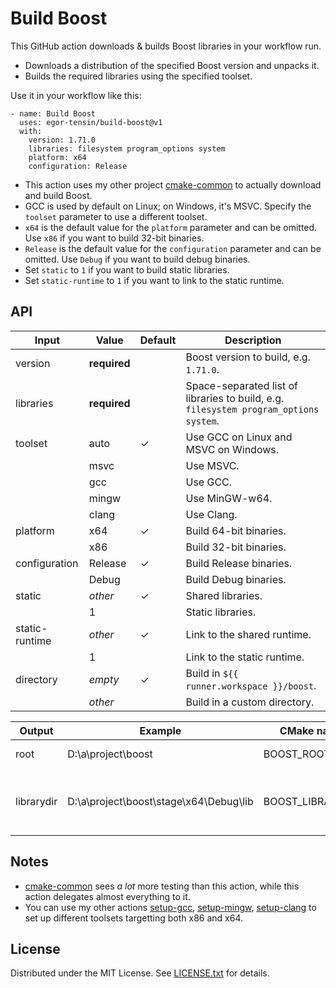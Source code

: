 Build Boost
===========

This GitHub action downloads & builds Boost libraries in your workflow run.

* Downloads a distribution of the specified Boost version and unpacks it.
* Builds the required libraries using the specified toolset.

Use it in your workflow like this:

    - name: Build Boost
      uses: egor-tensin/build-boost@v1
      with:
        version: 1.71.0
        libraries: filesystem program_options system
        platform: x64
        configuration: Release

* This action uses my other project [cmake-common] to actually download and
build Boost.
* GCC is used by default on Linux; on Windows, it's MSVC.
Specify the `toolset` parameter to use a different toolset.
* `x64` is the default value for the `platform` parameter and can be omitted.
Use `x86` if you want to build 32-bit binaries.
* `Release` is the default value for the `configuration` parameter and can be
omitted.
Use `Debug` if you want to build debug binaries.
* Set `static` to `1` if you want to build static libraries.
* Set `static-runtime` to `1` if you want to link to the static runtime.

[cmake-common]: https://github.com/egor-tensin/cmake-common

API
---

| Input          | Value        | Default | Description
| -------------- | ------------ | ------- | -----------
| version        | **required** |         | Boost version to build, e.g. `1.71.0`.
| libraries      | **required** |         | Space-separated list of libraries to build, e.g. `filesystem program_options system`.
| toolset        | auto         | ✓       | Use GCC on Linux and MSVC on Windows.
|                | msvc         |         | Use MSVC.
|                | gcc          |         | Use GCC.
|                | mingw        |         | Use MinGW-w64.
|                | clang        |         | Use Clang.
| platform       | x64          | ✓       | Build 64-bit binaries.
|                | x86          |         | Build 32-bit binaries.
| configuration  | Release      | ✓       | Build Release binaries.
|                | Debug        |         | Build Debug binaries.
| static         | *other*      | ✓       | Shared libraries.
|                | 1            |         | Static libraries.
| static-runtime | *other*      | ✓       | Link to the shared runtime.
|                | 1            |         | Link to the static runtime.
| directory      | *empty*      | ✓       | Build in `${{ runner.workspace }}/boost`.
|                | *other*      |         | Build in a custom directory.

| Output     | Example                                | CMake name       | Description
| ---------- | -------------------------------------- | ---------------- | -----------
| root       | D:\a\project\boost                     | BOOST_ROOT       | Root Boost directory.
| librarydir | D:\a\project\boost\stage\x64\Debug\lib | BOOST_LIBRARYDIR | Directory that contains the built libraries.

Notes
-----

* [cmake-common] sees *a lot* more testing than this action, while this action
delegates almost everything to it.
* You can use my other actions [setup-gcc], [setup-mingw], [setup-clang] to set
up different toolsets targetting both x86 and x64.

[setup-gcc]: https://github.com/egor-tensin/setup-gcc
[setup-mingw]: https://github.com/egor-tensin/setup-mingw
[setup-clang]: https://github.com/egor-tensin/setup-clang

License
-------

Distributed under the MIT License.
See [LICENSE.txt] for details.

[LICENSE.txt]: LICENSE.txt
